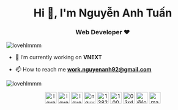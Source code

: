 <h1 align="center">Hi 👋, I'm Nguyễn Anh Tuấn</h1>
<h3 align="center">Web Developer ♥</h3>

<p align="left"> <img src="https://komarev.com/ghpvc/?username=lovehlmmm" alt="lovehlmmm" /> </p>

- 🔭 I’m currently working on **VNEXT**

- 📫 How to reach me **work.nguyenanh92@gmail.com**


<img align="center" src="https://github-readme-stats.vercel.app/api?username=lovehlmmm&show_icons=true" alt="lovehlmmm" />

<p align="center">
<a href="https://codepen.io/lovehlmmm" target="blank"><img align="center" src="https://cdn.jsdelivr.net/npm/simple-icons@3.0.1/icons/codepen.svg" alt="lovehlmmm" height="30" width="30" /></a>
<a href="https://dev.to/lovehlmmm" target="blank"><img align="center" src="https://cdn.jsdelivr.net/npm/simple-icons@3.0.1/icons/dev-dot-to.svg" alt="lovehlmmm" height="30" width="30" /></a>
<a href="https://twitter.com/lovehlmmm" target="blank"><img align="center" src="https://cdn.jsdelivr.net/npm/simple-icons@3.0.1/icons/twitter.svg" alt="lovehlmmm" height="30" width="30" /></a>
<a href="https://linkedin.com/in/nguyenanh92" target="blank"><img align="center" src="https://cdn.jsdelivr.net/npm/simple-icons@3.0.1/icons/linkedin.svg" alt="nguyenanh92" height="30" width="30" /></a>
<a href="https://stackoverflow.com/users/13822563" target="blank"><img align="center" src="https://cdn.jsdelivr.net/npm/simple-icons@3.0.1/icons/stackoverflow.svg" alt="13822563" height="30" width="30" /></a>
<a href="https://fb.com/100003997786168" target="blank"><img align="center" src="https://cdn.jsdelivr.net/npm/simple-icons@3.0.1/icons/facebook.svg" alt="100003997786168" height="30" width="30" /></a>
<a href="https://instagram.com/03rd.jann" target="blank"><img align="center" src="https://cdn.jsdelivr.net/npm/simple-icons@3.0.1/icons/instagram.svg" alt="03rd.jann" height="30" width="30" /></a>
<a href="https://medium.com/@lovehlmmm" target="blank"><img align="center" src="https://cdn.jsdelivr.net/npm/simple-icons@3.0.1/icons/medium.svg" alt="@lovehlmmm" height="30" width="30" /></a>
<a href="https://www.youtube.com/c/maximus" target="blank"><img align="center" src="https://cdn.jsdelivr.net/npm/simple-icons@3.0.1/icons/youtube.svg" alt="maximus" height="30" width="30" /></a>
</p>
